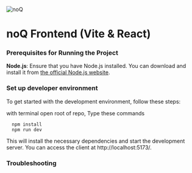 ![noQ](https://noq.nu/wp-content/uploads/2024/04/Logotyp_PNG-300x169.png)

# noQ Frontend (Vite & React)


### Prerequisites for Running the Project

**Node.js**: Ensure that you have Node.js installed. You can download and install it from [the official Node.js website](https://nodejs.org/).

### Set up developer environment

To get started with the development environment, follow these steps:

with terminal open root of repo, Type these commands 

      npm install
      npm run dev


This will install the necessary dependencies and start the development server. 
You can access the client at http://localhost:5173/.

### Troubleshooting







